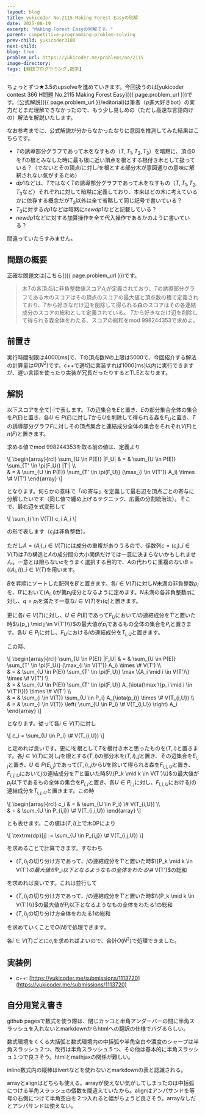 ```yaml
---
layout: blog
title: yukicoder No.2115 Making Forest Easyの別解
date: 2025-08-19
excerpt: "Making Forest Easyの別解です。"
parent: competitive-programming-problem-solving
prev-child: yukicoder3180
next-child: 
blog: true
problem_url: https://yukicoder.me/problems/no/2115
image-directory: 
tags: [競技プログラミング,数学]
---
```


ちょっとずつ★3.5のupsolveを進めていきます。今回扱うのは[yukicoder contest 366 H問題 No.2115 Making Forest Easy]({{ page.problem_url }})です。[公式解説]({{ page.problem_url }}/editorial)は筆者（$p$進大好きbot）の実力だとまだ理解できなかったので、もう少し易しめの（ただし高速な言語向けの）解法を解説いたします。

なお参考までに、公式解説が分からなかったなりに意図を推測してみた結果はこちらです。

- $T$の誘導部分グラフであって木をなすもの（$T,T_1,T_2,T_3$）を暗黙に、頂点$0$を$T$の根とみなした時に最も根に近い頂点を根とする根付き木として扱っている？（でないとその頂点$i$に対し$i$を根とする部分木が意図通りの意味に解釈されない気がするため）
- $dp1$などは、$T$ではなく$T$の誘導部分グラフであって木をなすもの（$T, T_1, T_2, T_3$など）それぞれに対して暗黙に定義しており、本来はどの木に考えているかに依存する概念だが$T_3$以外は全て省略して同じ記号で書いている？
- $T_3$に対する$dp1$などは暗黙に$newdp1$などと記載している？
- $newdp1$などに対する加算操作を全て代入操作であるかのように書いている？

間違っていたらすみません。


## 問題の概要

正確な問題文は[こちら]({{ page.problem_url }})です。

> 木$T$の各頂点$i$に非負整数値スコア$A_i$が定義されており、$T$の誘導部分グラフである木のスコアはその頂点のスコアの最大値と頂点数の積で定義されており、$T$から好きなだけ辺を削除して得られる森のスコアはその各連結成分のスコアの総和として定義されている。
> $T$から好きなだけ辺を削除して得られる森全体をわたる、スコアの総和をmod $998244353$で求めよ。


## 前置き

実行時間制限は4000[ms]で、$T$の頂点数$N$の上限は$5000$で、今回紹介する解法の計算量は$\Theta(N^2)$です。c++で適切に実装すれば1000[ms]以内に実行できますが、遅い言語を使ったり実装が冗長だったりするとTLEとなります。


## 解説

以下スコアを全て$\lvert \cdot \rvert$で表します。$T$の辺集合を$E$と置き、$E$の部分集合全体の集合を$P(E)$と置き、各$U \in P(E)$に対し$T$から$U$を削除して得られる森を$F_U$と置き、$T$の誘導部分グラフ$F$に対しその頂点集合と連結成分全体の集合をそれぞれ$V(F)$と$\pi(F)$と置きます。

求める値でmod $998244353$を取る前の値は、定義より

\\[
\begin{array}{rcl}
\sum_{U \in P(E)} |F_U| & = & \sum_{U \in P(E)} \sum_{T' \in \pi(F_U)} |T'| \\\\\
& = & \sum_{U \in P(E)} \sum_{T' \in \pi(F_U)} (\max_{i \in V(T')} A_i) \times \\# V(T')
\end{array}
\\]

となります。何らかの意味で「$i$の寄与」を定義して最右辺を頂点ごとの寄与に分解したいです（同じ値で纏め上げるテクニック、広義の分割統治法）。そこで、最右辺を式変形して

\\[
\sum_{i \in V(T)} c_i A_i
\\]

の形で表します（$c_i$は非負整数）。

ただし$A=(A_i)\_{i \in V(T)}$には成分の重複がありうるので、係数列$c = (c_i)\_{i \in V(T)}$は$T$の構造と$A$の成分間の大小関係だけでは一意に決まらないかもしれません。一意とは限らない$c$をうまく選択する目的で、$A$の代わりに重複のない$B = ((A_i,i))\_{i \in V(T)}$を用います。

$B$を昇順にソートした配列を$B'$と置きます。各$i \in V(T)$に対し$N$未満の非負整数$p_i$を、$B'$において$(A_i,i)$が第$p_i$成分となるように定めます。$N$未満の各非負整数$q$に対し、$q = p_i$を満たす一意な$i \in V(T)$を$\iota(q)$と置きます。

更に各$i \in V(T)$に対し、$U \in P(E)$であって$F_U$において$i$の連結成分を$T'$と置いた時$\\{p_j \mid j \in V(T')\\}$の最大値が$p_i$であるもの全体の集合を$P_i$と置きます。各$U \in P_i$に対し、$F_U$における$i$の連結成分を$T_{i,U}$と置きます。

この時、

\\[
\begin{array}{rcl}
\sum_{U \in P(E)} |F_U| & = & \sum_{U \in P(E)} \sum_{T' \in \pi(F_U)} (\max_{i \in V(T')} A_i) \times \\# V(T') \\\\\
& = & \sum_{U \in P(E)} \sum_{T' \in \pi(F_U)} \max \\{A_i \mid i \in V(T')\\} \times \\# V(T') \\\\\
& = & \sum_{U \in P(E)} \sum_{T' \in \pi(F_U)} A_{\iota(\max \\{p_i \mid i \in V(T')\\})} \times \\# V(T') \\\\\
& = & \sum_{i \in V(T)} \sum_{U \in P_i} A_{\iota(p_i)} \times \\# V(T_{i,U}) \\\\\
& = & \sum_{i \in V(T)} \left( \sum_{U \in P_i} \\# V(T_{i,U}) \right) A_i
\end{array}
\\]

となります。従って各$i \in V(T)$に対し

\\[
c_i = \sum_{U \in P_i} \\# V(T_{i,U})
\\]

と定めれば良いです。更に$i$を根として$T$を根付き木と思ったものを$(T,i)$と置きます。各$j \in V(T)$に対し$j$を根とする$(T,i)$の部分木を$(T,i)\_j$と置き、その辺集合を$E_{i,j}$と置き、$U \in P(E_{i,j})$であって$(T,i)\_j$から$U$を除いて得られる森を$F_{i,j,U}$と置き、$F_{i,j,U}$において$j$の連結成分を$T'$と置いた時$\\{P_k \mid k \in V(T')\\}$の最大値が$p_i$以下であるもの全体の集合を$P_{i,j}$と置き、各$U \in P_{i,j}$に対し、$F_{i,j,U}$における$j$の連結成分を$T_{i,j,U}$と置きます。この時

\\[
\begin{array}{rcl}
c_i & = & \sum_{U \in P_i} \\# V(T_{i,U}) \\\\\
& = & \sum_{U \in P_{i,i}} \\# V(T_{i,i,U})
\end{array}
\\]

とも表せます。この値は$(T,i)$上で木DPにより

\\[
\textrm{dp}[j] := \sum_{U \in P_{i,j}} \\# V(T_{i,j,U})
\\]

を求めることで計算できます。すなわち

- $(T,i)_j$の切り分け方であって、$j$の連結成分を$T'$と置いた時$\\{P_k \mid k \in V(T')$の最大値が$P_i$以下となるようなもの全体をわたる$\\# V(T')$の総和

を求めれば良いです。これは並行して

- $(T,i)_j$の切り分け方であって、$j$の連結成分を$T'$と置いた時$\\{P_k \mid k \in V(T')\\}$の最大値が$P_i$以下となるようなもの全体をわたる$1$の総和
- $(T,i)_j$の切り分け方全体をわたる$1$の総和

を求めていくことで$O(N)$で処理できます。

各$i \in V(T)$ごとに$c_i$を求めればよいので、合計$O(N^2)$で処理できました。


## 実装例

- c++: [https://yukicoder.me/submissions/1113720](https://yukicoder.me/submissions/1113720)


## 自分用覚え書き

github pagesで数式を使う際は、閉じカッコと半角アンダーバーの間に半角スラッシュを入れないとmarkdownからhtmlへの翻訳の仕様でバグるらしい。

数式環境をくくる大括弧と数式環境内の中括弧や半角空白や濃度のシャープは半角スラッシュ２つ、改行は半角スラッシュ５つ、その他は基本的に半角スラッシュ１つで良さそう。htmlとmathjaxの関係が難しい。

inline数式内の縦棒はlvertなどを使わないとmarkdownの表と認識される。

arrayとalignはどちらも使える。arrayが使えない気がしてしまったのは中括弧につける半角スラッシュの個数を間違えていたから。alignはアンパサンドを等号の右側につけて半角空白を２つ入れると幅がちょうど良さそう。arrayなしだとアンパサンドは使えない。
